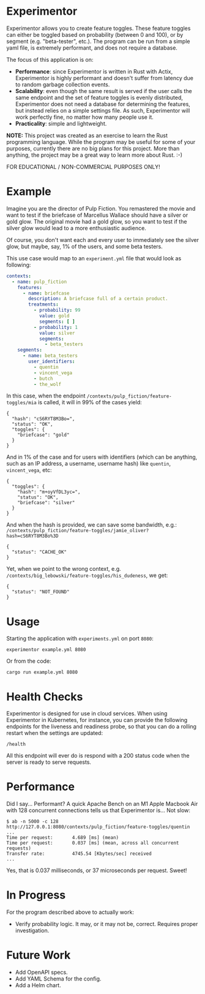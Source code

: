 # Experimentor
Experimentor allows you to create feature toggles. These feature toggles can either be toggled based on probability (between 0 and 100), or by segment (e.g. "beta-tester", etc.). The program can be run from a simple yaml file, is extremely performant, and does not require a database.

The focus of this application is on:

- **Performance**: since Experimentor is written in Rust with Actix, Experimentor is highly performant and doesn't suffer from latency due to random garbage collection events.
- **Scalability**: even though the same result is served if the user calls the same endpoint and the set of feature toggles is evenly distributed, Experimentor does not need a database for determining the features, but instead relies on a simple settings file. As such, Experimentor will work perfectly fine, no matter how many people use it.
- **Practicality**: simple and lightweight.

**NOTE:** This project was created as an exercise to learn the Rust programming language. While the program may be useful for some of your purposes, currently there are no big plans for this project. More than anything, the project may be a great way to learn more about Rust. :-)

FOR EDUCATIONAL / NON-COMMERCIAL PURPOSES ONLY!

# Example
Imagine you are the director of Pulp Fiction. You remastered the movie and want to test if the briefcase of Marcellus Wallace should have a silver or gold glow. The original movie had a gold glow, so you want to test if the silver glow would lead to a more enthusiastic audience.

Of course, you don't want each and every user to immediately see the silver glow, but maybe, say, 1% of the users, and some beta testers.

This use case would map to an `experiment.yml` file that would look as following:

```yaml
contexts:
  - name: pulp_fiction
    features:
      - name: briefcase
        description: A briefcase full of a certain product.
        treatments:
          - probability: 99
            value: gold
            segments: [ ]
          - probability: 1
            value: silver
            segments:
              - beta_testers
    segments:
      - name: beta_testers
        user_identifiers:
          - quentin
          - vincent_vega
          - butch
          - the_wolf
```
In this case, when the endpoint `/contexts/pulp_fiction/feature-toggles/mia`
is called, it will in 99% of the cases yield:
```
{
  "hash": "cS6RYT8M3Bo=",
  "status": "OK",
  "toggles": {
    "briefcase": "gold"
  }
}
```
And in 1% of the case and for users with identifiers (which can be anything, such as an IP address, a username, username hash) like `quentin`, `vincent_vega`, etc:
```
{
  "toggles": {
    "hash": "m+oyVfDL3yc=",
    "status": "OK",
    "briefcase": "silver"
  }
}
```
And when the hash is provided, we can save some bandwidth, e.g.: `/contexts/pulp_fiction/feature-toggles/jamie_oliver?hash=cS6RYT8M3Bo%3D`
```
{
  "status": "CACHE_OK"
}
```
Yet, when we point to the wrong context, e.g. `/contexts/big_lebowski/feature-toggles/his_dudeness`, we get:
```
{
  "status": "NOT_FOUND"
}
```

# Usage
Starting the application with `experiments.yml` on port `8080`:
```
experimentor example.yml 8080
```
Or from the code:
```
cargo run example.yml 8080
```

# Health Checks
Experimentor is designed for use in cloud services. When using Experimentor in Kubernetes, for instance, you can provide the following endpoints for the liveness and readiness probe, so that you can do a rolling restart when the settings are updated:
```
/health
```
All this endpoint will ever do is respond with a 200 status code when the server is ready to serve requests.

# Performance
Did I say... Performant? A quick Apache Bench on an M1 Apple Macbook Air with 128 concurrent connections tells us that Experimentor is... Not slow:

```
$ ab -n 5000 -c 128 http://127.0.0.1:8080/contexts/pulp_fiction/feature-toggles/quentin
...
Time per request:       4.689 [ms] (mean)
Time per request:       0.037 [ms] (mean, across all concurrent requests)
Transfer rate:          4745.54 [Kbytes/sec] received
...
```
Yes, that is 0.037 milliseconds, or 37 microseconds per request. Sweet!


# In Progress
For the program described above to actually work:
- Verify probability logic. It may, or it may not be, correct. Requires proper investigation.

# Future Work
- Add OpenAPI specs.
- Add YAML Schema for the config.
- Add a Helm chart.
